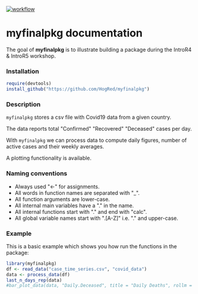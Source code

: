 <!-- badges: start -->
  [![workflow](https://github.com/HogRed/myfinalpkg/actions/workflows/workflow.yml/badge.svg)](https://github.com/HogRed/myfinalpkg/actions/workflows/workflow.yml)
  <!-- badges: end -->
# myfinalpkg documentation
  
The goal of **myfinalpkg** is to illustrate building a package during the IntroR4 & IntroR5 workshop.

### Installation
```r
require(devtools)
install_github("https://github.com/HogRed/myfinalpkg")

```

### Description

`myfinalpkg` stores a csv file with Covid19 data from a given country.

The data reports total "Confirmed" "Recovered" "Deceased" cases per day.

With `myfinalpkg` we can process data to compute daily figures, number of active cases and their weekly averages.

A plotting functionality is available.

### Naming conventions

- Always used "<-" for assignments.
- All words in function names are separated with "_".
- All function arguments are lower-case.
- All internal main variables have a "." in the name.
- All internal functions start with "." and end with "calc".
- All global variable names start with ".[A-Z]" i.e. "." and upper-case.

### Example

This is a basic example which shows you how run the functions in the package:

``` r
library(myfinalpkg)
df <- read_data("case_time_series.csv", "covid_data")
data <- process_data(df)
last_n_days_rep(data)
#bar_plot_data(data, "Daily.Deceased", title = "Daily Deaths", rollm = TRUE)
```
